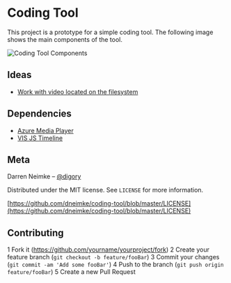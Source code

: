 # Coding Tool

This project is a prototype for a simple coding tool.  The following image shows the main components of the tool.

![Coding Tool Components](https://github.com/dneimke/coding-tool/blob/master/images/coding-tool-components.png?raw=true)

## Ideas

* [Work with video located on the filesystem](https://stackoverflow.com/questions/8885701/play-local-hard-drive-video-file-with-html5-video-tag)

## Dependencies

* [Azure Media Player](http://amp.azure.net/libs/amp/latest/docs/index.html)
* [VIS JS Timeline](http://visjs.org/timeline_examples.html)

## Meta

Darren Neimke – [@digory](https://twitter.com/digory)

Distributed under the MIT license. See ``LICENSE`` for more information.

[https://github.com/dneimke/coding-tool/blob/master/LICENSE](https://github.com/dneimke/coding-tool/blob/master/LICENSE)

## Contributing

1 Fork it (<https://github.com/yourname/yourproject/fork>)
2 Create your feature branch (`git checkout -b feature/fooBar`)
3 Commit your changes (`git commit -am 'Add some fooBar'`)
4 Push to the branch (`git push origin feature/fooBar`)
5 Create a new Pull Request
